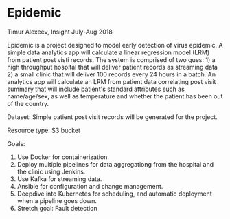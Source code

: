 # Epidemic
Timur Alexeev, Insight July-Aug 2018

Epidemic is a project designed to model early detection of virus epidemic. A simple data analytics app will calculate a linear regression model (LRM) from patient post visti records. The system is comprised of two ques: 1) a high throughput hospital that will deliver patient records as streaming data 2) a small clinic that will deliver 100 records every 24 hours in a batch. An analytics app will calculate an LRM from patient data correlating post visit summary that will include patient's standard attributes such as name/age/sex, as well as temperature and whether the patient has been out of the country.

Dataset: Simple patient post visit records will be generated for the project.

Resource type: S3 bucket

Goals:
1.	Use Docker for containerization.
2.	Deploy multiple pipelines for data aggregationg from the hospital and the clinic using Jenkins.
3.	Use Kafka for streaming data.
4.	Ansible for configuration and change management.
5.	Deepdive into Kubernetes for scheduling, and automatic deployment when a pipeline goes down. 
6.	Stretch goal: Fault detection






